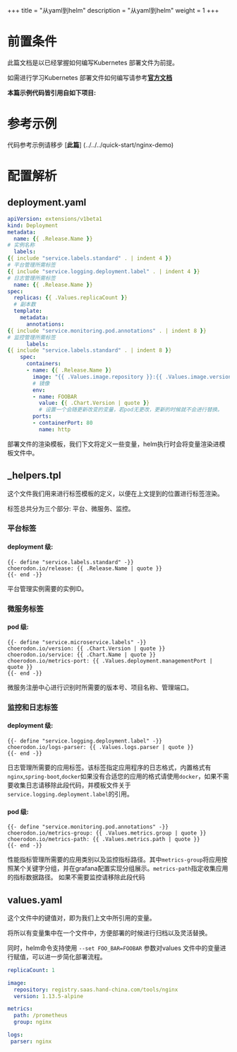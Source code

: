 +++
title = "从yaml到helm"
description = "从yaml到helm"
weight = 1
+++

# 前置条件

此篇文档是以已经掌握如何编写Kubernetes 部署文件为前提。

如需进行学习Kubernetes 部署文件如何编写请参考[**官方文档**](https://kubernetes.io/docs/home)

**本篇示例代码皆引用自如下项目:**

# 参考示例

代码参考示例请移步 [**此篇**] (../../../quick-start/nginx-demo)

# 配置解析

## deployment.yaml

```yaml
apiVersion: extensions/v1beta1
kind: Deployment
metadata:
  name: {{ .Release.Name }}
# 实例名称  
  labels:
{{ include "service.labels.standard" . | indent 4 }}
# 平台管理所需标签
{{ include "service.logging.deployment.label" . | indent 4 }}
# 日志管理所需标签
  name: {{ .Release.Name }}
spec:
  replicas: {{ .Values.replicaCount }}
  # 副本数
  template:
    metadata:
      annotations:
{{ include "service.monitoring.pod.annotations" . | indent 8 }}
# 监控管理所需标签
      labels:
{{ include "service.labels.standard" . | indent 8 }}
    spec:
      containers:
      - name: {{ .Release.Name }}
        image: "{{ .Values.image.repository }}:{{ .Values.image.version }}"
        # 镜像
        env:
        - name: FOOBAR
          value: {{ .Chart.Version | quote }}
          # 设置一个会随更新改变的变量，若pod无更改，更新的时候就不会进行替换。
        ports:
        - containerPort: 80
          name: http
```

部署文件的渲染模板，我们下文将定义一些变量，helm执行时会将变量渲染进模板文件中。

## _helpers.tpl

这个文件我们用来进行标签模板的定义，以便在上文提到的位置进行标签渲染。

标签总共分为三个部分: 平台、微服务、监控。

### 平台标签

#### deployment 级:

```
{{- define "service.labels.standard" -}}
choerodon.io/release: {{ .Release.Name | quote }}
{{- end -}}
```
平台管理实例需要的实例ID。

### 微服务标签

#### pod 级:

```
{{- define "service.microservice.labels" -}}
choerodon.io/version: {{ .Chart.Version | quote }}
choerodon.io/service: {{ .Chart.Name | quote }}
choerodon.io/metrics-port: {{ .Values.deployment.managementPort | quote }}
{{- end -}}
```
微服务注册中心进行识别时所需要的版本号、项目名称、管理端口。

### 监控和日志标签

#### deployment 级:

```
{{- define "service.logging.deployment.label" -}}
choerodon.io/logs-parser: {{ .Values.logs.parser | quote }}
{{- end -}}
```
日志管理所需要的应用标签。该标签指定应用程序的日志格式，内置格式有`nginx`,`spring-boot`,`docker`如果没有合适您的应用的格式请使用`docker`，如果不需要收集日志请移除此段代码，并模板文件关于`service.logging.deployment.label`的引用。

#### pod 级:

```
{{- define "service.monitoring.pod.annotations" -}}
choerodon.io/metrics-group: {{ .Values.metrics.group | quote }}
choerodon.io/metrics-path: {{ .Values.metrics.path | quote }}
{{- end -}}
```
性能指标管理所需要的应用类别以及监控指标路径。其中`metrics-group`将应用按照某个关键字分组，并在grafana配置实现分组展示。`metrics-path`指定收集应用的指标数据路径。
如果不需要监控请移除此段代码

## values.yaml

这个文件中的键值对，即为我们上文中所引用的变量。

将所以有变量集中在一个文件中，方便部署的时候进行归档以及灵活替换。

同时，helm命令支持使用 `--set FOO_BAR=FOOBAR` 参数对values 文件中的变量进行赋值，可以进一步简化部署流程。

```yaml
replicaCount: 1

image:
  repository: registry.saas.hand-china.com/tools/nginx
  version: 1.13.5-alpine

metrics:
  path: /prometheus
  group: nginx

logs:
 parser: nginx
```
